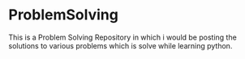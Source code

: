 # ProblemSolving
This is a Problem Solving Repository in which i would be posting the solutions to various problems which is solve while learning python.
